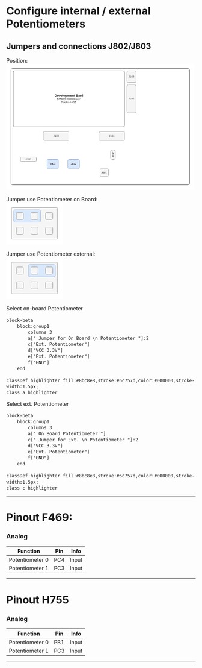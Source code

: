 # Configure internal / external Potentiometers

## Jumpers and connections J802/J803

Position:  
<img src=../../Hardware/Diagramms/HardwareJumper-J80x.png width="500">

Jumper use Potentiometer on Board:  
<img src=../../Hardware/Diagramms/HardwareJumper-J80x_Board.png width="150">

Jumper use Potentiometer external:  
<img src=../../Hardware/Diagramms/HardwareJumper-J80x_Ext.png width="150">


Select on-board Potentiometer
```mermaid
block-beta
    block:group1
        columns 3
        a[" Jumper for On Board \n Potentiometer "]:2
        c["Ext. Potentiometer"]
        d["VCC 3.3V"]
        e["Ext. Potentiometer"]
        f["GND"]
    end

classDef highlighter fill:#8bc8e8,stroke:#6c757d,color:#000000,stroke-width:1.5px;
class a highlighter
```

Select ext. Potentiometer
```mermaid
block-beta
    block:group1
        columns 3
        a[" On Board Potentiometer "]
        c[" Jumper for Ext. \n Potentiometer "]:2
        d["VCC 3.3V"]
        e["Ext. Potentiometer"]
        f["GND"]
    end

classDef highlighter fill:#8bc8e8,stroke:#6c757d,color:#000000,stroke-width:1.5px;
class c highlighter
```

---

# Pinout F469:

### Analog
| Function | Pin | Info |
|----------|-----|------|
| Potentiometer 0   | PC4 | Input |
| Potentiometer 1   | PC3 | Input |

---

# Pinout H755

### Analog
| Function | Pin | Info |
|----------|-----|------|
| Potentiometer 0   | PB1 | Input |
| Potentiometer 1   | PC3 | Input |

---
